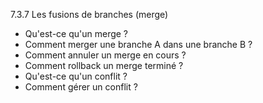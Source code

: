 7.3.7 Les fusions de branches (merge)
- Qu'est-ce qu'un merge ?
- Comment merger une branche A dans une branche B ?
- Comment annuler un merge en cours ?
- Comment rollback un merge terminé ?
- Qu'est-ce qu'un conflit ?
- Comment gérer un conflit ?
